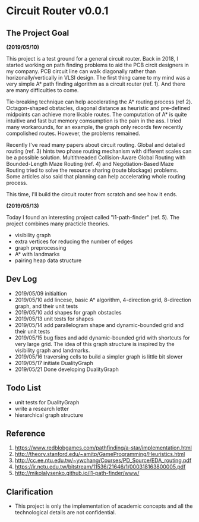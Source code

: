 # Circuit Router v0.0.1
## The Project Goal

**(2019/05/10)**

This project is a test ground for a general circuit router.
Back in 2018, I started working on path finding problems to aid the PCB circit designers in my company.
PCB circuit line can walk diagonally rather than horizonally/vertically in VLSI design.
The first thing came to my mind was a very simple A* path finding algorithm as a circuit router (ref. 1).
And there are many difficulties to come.
 
Tie-breaking technique can help accelerating the A* routing process (ref 2). 
Octagon-shaped obstacles, diagonal distance as heuristic and pre-defined midpoints can achieve more likable routes.
The computation of A* is quite intuitive and fast but memory comsumption is the pain in the ass.
I tried many workarounds, for an example, the graph only records few recently compolished routes.
However, the problems remained.

Recently I've read many papers about circuit routing.
Global and detailed routing (ref. 3) hints two phase routing mechanism with different scales can be a possible solution.
Multithreaded Collision-Aware Global Routing with Bounded-Length Maze Routing (ref. 4) and Negotiation-Based Maze Routing tried to solve the resource sharing (route blockage) problems.
Some articles also said that planning can help accelerating whole routing process.

This time, I'll build the circuit router from scratch and see how it ends.

**(2019/05/13)**

Today I found an interesting project called "l1-path-finder" (ref. 5).
The project combines many practicle theories.
- visibility graph
- extra vertices for reducing the number of edges
- graph preprocessing
- A* with landmarks
- pairing heap data structure

## Dev Log
- 2019/05/09 initialtion
- 2019/05/10 add lincese, basic A* algorithm, 4-direction grid, 8-direction graph, and their unit tests
- 2019/05/10 add shapes for graph obstacles
- 2019/05/13 unit tests for shapes
- 2019/05/14 add parallelogram shape and dynamic-bounded grid and their unit tests
- 2019/05/15 bug fixes and add dynamic-bounded grid with shortcuts for very large grid.
The idea of this graph structure is inspired by the visibility graph and landmarks.
- 2019/05/16 traversing cells to build a simpler graph is little bit slower
- 2019/05/17 initiate DualityGraph
- 2019/05/21 Done developing DualityGraph

## Todo List
- unit tests for DualityGraph
- write a research letter
- hierarchical graph structure

## Reference
1. https://www.redblobgames.com/pathfinding/a-star/implementation.html
2. http://theory.stanford.edu/~amitp/GameProgramming/Heuristics.html
3. http://cc.ee.ntu.edu.tw/~ywchang/Courses/PD_Source/EDA_routing.pdf
4. https://ir.nctu.edu.tw/bitstream/11536/21646/1/000318163800005.pdf
5. http://mikolalysenko.github.io/l1-path-finder/www/

## Clarification
- This project is only the implementation of academic concepts and all the technological details are not confidential.
